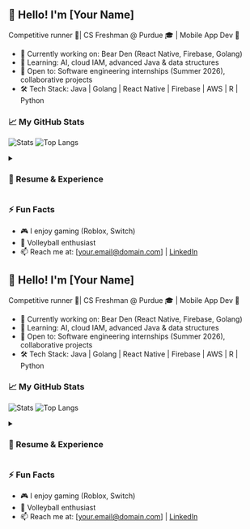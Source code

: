 ## 👋 Hello! I'm [Your Name]

Competitive runner 🏃| CS Freshman @ Purdue 🎓 | Mobile App Dev 🚀

- 🔭 Currently working on: Bear Den (React Native, Firebase, Golang)
- 🌱 Learning: AI, cloud IAM, advanced Java & data structures
- 🤝 Open to: Software engineering internships (Summer 2026), collaborative projects
- 🛠️ Tech Stack: Java | Golang | React Native | Firebase | AWS | R | Python

### 📈 My GitHub Stats
![Stats](https://github-readme-stats.vercel.app/api?username=jchambard&show_icons=true)
![Top Langs](https://github-readme-stats.vercel.app/api/top-langs/?username=jchambard&layout=compact)

<details>
  <summary><h3>📝 Resume & Experience</h3></summary>
  - **Bear Den:** Educational mobile app with backend in Golang, frontend in React Native.
  - **Netsync:** AWS-powered Integrated Learning Environment with cloud IAM focus.
  - **Competitive Running:** Using Garmin devices for structured training.
</details>

### ⚡ Fun Facts
- 🎮 I enjoy gaming (Roblox, Switch)
- 🏐 Volleyball enthusiast
- 📫 Reach me at: [your.email@domain.com] | [LinkedIn](https://linkedin.com/in/yourprofile)
## 👋 Hello! I'm [Your Name]

Competitive runner 🏃| CS Freshman @ Purdue 🎓 | Mobile App Dev 🚀

- 🔭 Currently working on: Bear Den (React Native, Firebase, Golang)
- 🌱 Learning: AI, cloud IAM, advanced Java & data structures
- 🤝 Open to: Software engineering internships (Summer 2026), collaborative projects
- 🛠️ Tech Stack: Java | Golang | React Native | Firebase | AWS | R | Python

### 📈 My GitHub Stats
![Stats](https://github-readme-stats.vercel.app/api?username=[YourUsername]&show_icons=true)
![Top Langs](https://github-readme-stats.vercel.app/api/top-langs/?username=[YourUsername]&layout=compact)

<details>
  <summary><h3>📝 Resume & Experience</h3></summary>
  - **Bear Den:** Educational mobile app with backend in Golang, frontend in React Native.
  - **Netsync:** AWS-powered Integrated Learning Environment with cloud IAM focus.
  - **Competitive Running:** Using Garmin devices for structured training.
</details>

### ⚡ Fun Facts
- 🎮 I enjoy gaming (Roblox, Switch)
- 🏐 Volleyball enthusiast
- 📫 Reach me at: [your.email@domain.com] | [LinkedIn](https://linkedin.com/in/yourprofile)
